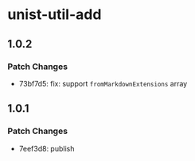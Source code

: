 # unist-util-add

## 1.0.2

### Patch Changes

- 73bf7d5: fix: support `fromMarkdownExtensions` array

## 1.0.1

### Patch Changes

- 7eef3d8: publish
